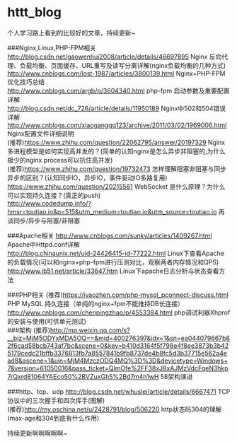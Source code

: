 # httt_blog

个人学习路上看到的比较好的文章，持续更新~


###Nginx,Linux,PHP-FPM相关
http://blog.csdn.net/gaowenhui2008/article/details/46697895 Nginx 反向代理、负载均衡、页面缓存、URL重写及读写分离详解(nginx负载均衡的几种方式)<br/> 
http://www.cnblogs.com/lost-1987/articles/3800139.html Nginx+PHP-FPM优化技巧总结<br/> 
http://www.cnblogs.com/argb/p/3604340.html php-fpm 启动参数及重要配置详解<br/> 
http://blog.csdn.net/dc_726/article/details/11950189  Nginx中502和504错误详解<br/> 
http://www.cnblogs.com/xiaogangqq123/archive/2011/03/02/1969006.html Nginx配置文件详细说明<br/> 
(推荐)https://www.zhihu.com/question/22062795/answer/20197329  Nginx 多进程模型是如何实现高并发的？(简单的认知nginx是怎么异步非阻塞的,为什么极少的nginx process可以抗住高并发)<br/>
(推荐)https://www.zhihu.com/question/19732473  怎样理解阻塞非阻塞与同步异步的区别？(认知同步IO，异步IO，事件驱动IO多路复用)<br/>
https://www.zhihu.com/question/20215561  WebSocket 是什么原理？为什么可以实现持久连接？(真正的push)<br/>
http://www.codedump.info/?hmsr=toutiao.io&p=515&utm_medium=toutiao.io&utm_source=toutiao.io  再谈同步/异步与阻塞/非阻塞 <br/>

###Apache相关
http://www.cnblogs.com/sunky/articles/1409267.html     Apache中Httpd.conf详解<br/> 
http://blog.chinaunix.net/uid-24426415-id-77222.html   Linux下查看Apache的负载情况(可以和nginx+php-fpm进行压测对比，观察两者内存情况和QPS) <br/> 
http://www.jb51.net/article/33647.htm     Linux下apache日志分析与状态查看方法<br/> 

###PHP相关
(推荐)https://iyaozhen.com/php-mysql_pconnect-discuss.html  PHP MySQL 持久连接（单纯的nginx+fpm不能维持DB长连接）<br/>
http://www.cnblogs.com/chenpingzhao/p/4553384.html   php调试利器Xhprof的安装与使用(可供单元测试)<br/>
###架构
(推荐)http://mp.weixin.qq.com/s?__biz=MjM5ODYxMDA5OQ==&mid=400276397&idx=1&sn=ea044079667b82f6cad58bcb743af7bc&scene=0&key=b410d3164f5f798e4f8ee3873b3b425179cedc21bffb3376813fb7a8557841b9fb8737de4b8fc5d3b37715e562a4ead8&ascene=1&uin=MjM4MzczODQ4MQ%3D%3D&devicetype=Windows+7&version=61050016&pass_ticket=QImOfe%2FF38xJ8xAJMzVdcFqeN3hkp7rQxrd81064YAEco50%2BVZuxGh5%2Bd7m4h1wH 58架构演进<br/>

###http、tcp、udp
http://blog.csdn.net/whuslei/article/details/6667471 TCP协议中的三次握手和四次挥手(图解)<br/>
(推荐)http://my.oschina.net/u/2428791/blog/506220  http状态码304的理解(max-age和304到底有什么作用)<br/>  




持续更新啊啊啊啊啊~
